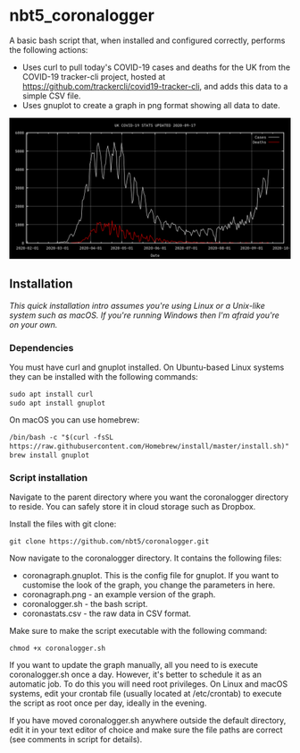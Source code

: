 # nbt5_coronalogger

A basic bash script that, when installed and configured correctly, performs the following actions:

- Uses curl to pull today's COVID-19 cases and deaths for the UK from the COVID-19 tracker-cli project, hosted at https://github.com/trackercli/covid19-tracker-cli, and adds this data to a simple CSV file.
- Uses gnuplot to create a graph in png format showing all data to date.

![example graph](coronagraph.png)

## Installation

_This quick installation intro assumes you're using Linux or a Unix-like system such as macOS. If you're running Windows then I'm afraid you're on your own._

### Dependencies

You must have curl and gnuplot installed. On Ubuntu-based Linux systems they can be installed with the following commands:

	sudo apt install curl
	sudo apt install gnuplot

On macOS you can use homebrew:

	/bin/bash -c "$(curl -fsSL https://raw.githubusercontent.com/Homebrew/install/master/install.sh)"
	brew install gnuplot

### Script installation

Navigate to the parent directory where you want the coronalogger directory to reside. You can safely store it in cloud storage such as Dropbox.

Install the files with git clone:

	git clone https://github.com/nbt5/coronalogger.git

Now navigate to the coronalogger directory. It contains the following files:

- coronagraph.gnuplot. This is the config file for gnuplot. If you want to customise the look of the graph, you change the parameters in here.
- coronagraph.png - an example version of the graph.
- coronalogger.sh - the bash script.
- coronastats.csv - the raw data in CSV format.

Make sure to make the script executable with the following command:

	chmod +x coronalogger.sh

If you want to update the graph manually, all you need to is execute coronalogger.sh once a day. However, it's better to schedule it as an automatic job. To do this you will need root privileges. On Linux and macOS systems, edit your crontab file (usually located at /etc/crontab) to execute the script as root once per day, ideally in the evening.

If you have moved coronalogger.sh anywhere outside the default directory, edit it in your text editor of choice and make sure the file paths are correct (see comments in script for details).
